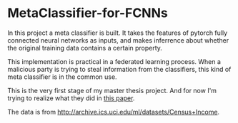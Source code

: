 # MetaClassifier-for-FCNNs
In this project a meta classifier is built. It takes the features of pytorch fully connected neural networks as inputs, and makes inferrence about whether the original training data contains a certain property.

This implementation is practical in a federated learning process. When a malicious party is trying to steal information from the classifiers, this kind of meta classifier is in the common use.


This is the very first stage of my master thesis project. And for now I'm trying to realize what they did in [this paper](https://dl.acm.org/doi/abs/10.1145/3243734.3243834).


The data is from <http://archive.ics.uci.edu/ml/datasets/Census+Income>.

